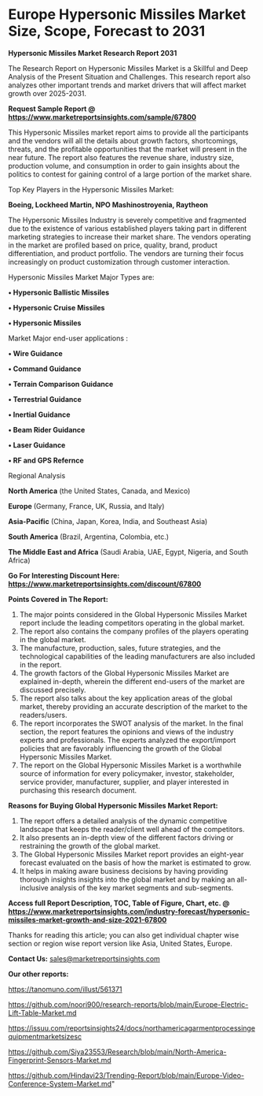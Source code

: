# Europe Hypersonic Missiles Market Size, Scope, Forecast to 2031

<strong>Hypersonic Missiles Market Research Report 2031</strong>

The Research Report on Hypersonic Missiles Market is a Skillful and Deep Analysis of the Present Situation and Challenges. This research report also analyzes other important trends and market drivers that will affect market growth over 2025-2031.

<strong>Request Sample Report @ <a href=https://www.marketreportsinsights.com/sample/67800>https://www.marketreportsinsights.com/sample/67800</a></strong>

This Hypersonic Missiles market report aims to provide all the participants and the vendors will all the details about growth factors, shortcomings, threats, and the profitable opportunities that the market will present in the near future. The report also features the revenue share, industry size, production volume, and consumption in order to gain insights about the politics to contest for gaining control of a large portion of the market share.

Top Key Players in the Hypersonic Missiles Market:

<strong>Boeing, Lockheed Martin, NPO Mashinostroyenia, Raytheon</strong>

The Hypersonic Missiles Industry is severely competitive and fragmented due to the existence of various established players taking part in different marketing strategies to increase their market share. The vendors operating in the market are profiled based on price, quality, brand, product differentiation, and product portfolio. The vendors are turning their focus increasingly on product customization through customer interaction.

Hypersonic Missiles Market Major Types are:

<strong>• Hypersonic Ballistic Missiles

• Hypersonic Cruise Missiles

• Hypersonic Missiles</strong>

Market Major end-user applications :

<strong>• Wire Guidance

• Command Guidance

• Terrain Comparison Guidance

• Terrestrial Guidance

• Inertial Guidance

• Beam Rider Guidance

• Laser Guidance

• RF and GPS Refernce</strong>

Regional Analysis

</u><strong><b>North America</b></strong> (the United States, Canada, and Mexico)

<strong><b>Europe </b></strong>(Germany, France, UK, Russia, and Italy)

<strong><b>Asia-Pacific</b></strong> (China, Japan, Korea, India, and Southeast Asia)

<strong><b>South America</b></strong> (Brazil, Argentina, Colombia, etc.)

<strong><b>The Middle East and Africa</b></strong> (Saudi Arabia, UAE, Egypt, Nigeria, and South Africa)

<strong>Go For Interesting Discount Here: <a href=https://www.marketreportsinsights.com/discount/67800>https://www.marketreportsinsights.com/discount/67800</a></strong>

<strong>Points Covered in The Report:</strong>
<ol>
  <li>The major points considered in the Global Hypersonic Missiles Market report include the leading competitors operating in the global market.</li>
  <li>The report also contains the company profiles of the players operating in the global market.</li>
  <li>The manufacture, production, sales, future strategies, and the technological capabilities of the leading manufacturers are also included in the report.</li>
  <li>The growth factors of the Global Hypersonic Missiles Market are explained in-depth, wherein the different end-users of the market are discussed precisely.</li>
  <li>The report also talks about the key application areas of the global market, thereby providing an accurate description of the market to the readers/users.</li>
  <li>The report incorporates the SWOT analysis of the market. In the final section, the report features the opinions and views of the industry experts and professionals. The experts analyzed the export/import policies that are favorably influencing the growth of the Global Hypersonic Missiles Market.</li>
  <li>The report on the Global Hypersonic Missiles Market is a worthwhile source of information for every policymaker, investor, stakeholder, service provider, manufacturer, supplier, and player interested in purchasing this research document.</li>
</ol>
<strong>Reasons for Buying Global Hypersonic Missiles Market Report:</strong>

<ol>
  <li>The report offers a detailed analysis of the dynamic competitive landscape that keeps the reader/client well ahead of the competitors.</li>
  <li>It also presents an in-depth view of the different factors driving or restraining the growth of the global market.</li>
  <li>The Global Hypersonic Missiles Market report provides an eight-year forecast evaluated on the basis of how the market is estimated to grow.</li>
  <li>It helps in making aware business decisions by having providing thorough insights insights into the global market and by making an all-inclusive analysis of the key market segments and sub-segments.</li>
</ol>
<strong>Access full Report Description, TOC, Table of Figure, Chart, etc. @ <a href=https://www.marketreportsinsights.com/industry-forecast/hypersonic-missiles-market-growth-and-size-2021-67800>https://www.marketreportsinsights.com/industry-forecast/hypersonic-missiles-market-growth-and-size-2021-67800</a></strong>


Thanks for reading this article; you can also get individual chapter wise section or region wise report version like Asia, United States, Europe.

<strong>Contact Us:</strong>
sales@marketreportsinsights.com

<strong>Our other reports:</strong>

<a href=https://tanomuno.com/illust/561371>https://tanomuno.com/illust/561371</a>

<a href=https://github.com/noori900/research-reports/blob/main/Europe-Electric-Lift-Table-Market.md>https://github.com/noori900/research-reports/blob/main/Europe-Electric-Lift-Table-Market.md</a>

<a href=https://issuu.com/reportsinsights24/docs/northamericagarmentprocessingequipmentmarketsizesc>https://issuu.com/reportsinsights24/docs/northamericagarmentprocessingequipmentmarketsizesc</a>

<a href=https://github.com/Siya23553/Research/blob/main/North-America-Fingerprint-Sensors-Market.md>https://github.com/Siya23553/Research/blob/main/North-America-Fingerprint-Sensors-Market.md</a>

<a href=https://github.com/Hindavi23/Trending-Report/blob/main/Europe-Video-Conference-System-Market.md>https://github.com/Hindavi23/Trending-Report/blob/main/Europe-Video-Conference-System-Market.md</a>"
